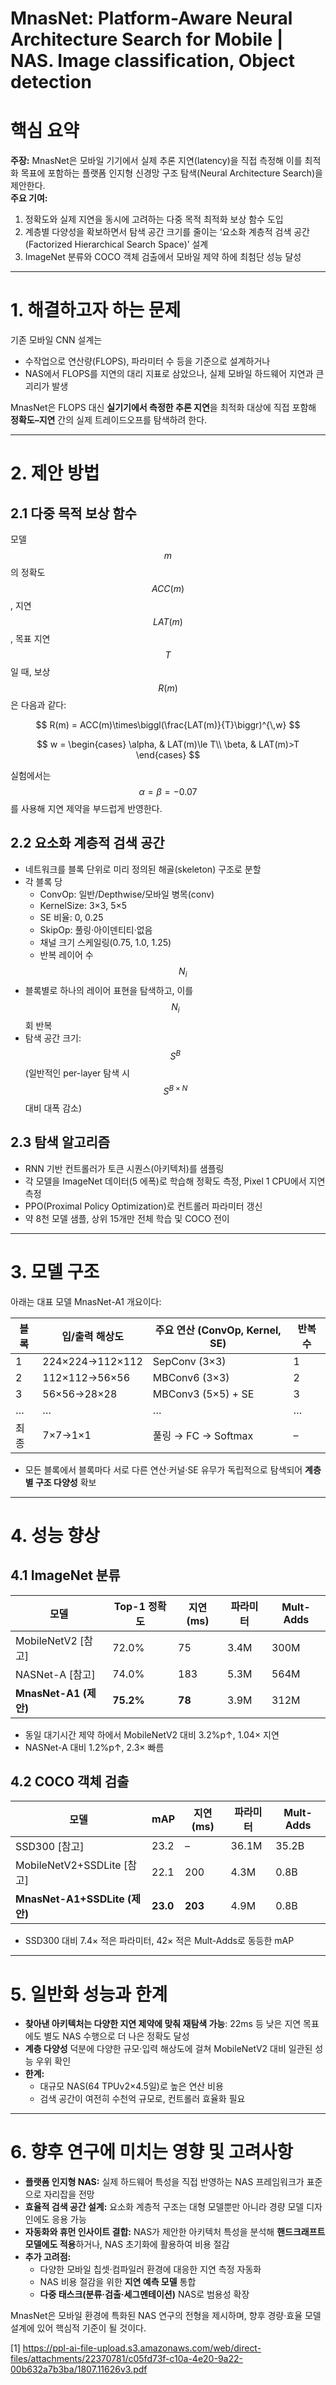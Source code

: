 # MnasNet: Platform-Aware Neural Architecture Search for Mobile | NAS. Image classification, Object detection

# 핵심 요약

**주장:** MnasNet은 모바일 기기에서 실제 추론 지연(latency)을 직접 측정해 이를 최적화 목표에 포함하는 플랫폼 인지형 신경망 구조 탐색(Neural Architecture Search)을 제안한다.  
**주요 기여:**  
1) 정확도와 실제 지연을 동시에 고려하는 다중 목적 최적화 보상 함수 도입  
2) 계층별 다양성을 확보하면서 탐색 공간 크기를 줄이는 ‘요소화 계층적 검색 공간(Factorized Hierarchical Search Space)’ 설계  
3) ImageNet 분류와 COCO 객체 검출에서 모바일 제약 하에 최첨단 성능 달성  

***

# 1. 해결하고자 하는 문제

기존 모바일 CNN 설계는  
- 수작업으로 연산량(FLOPS), 파라미터 수 등을 기준으로 설계하거나  
- NAS에서 FLOPS를 지연의 대리 지표로 삼았으나, 실제 모바일 하드웨어 지연과 큰 괴리가 발생  

MnasNet은 FLOPS 대신 **실기기에서 측정한 추론 지연**을 최적화 대상에 직접 포함해 **정확도–지연** 간의 실제 트레이드오프를 탐색하려 한다.

***

# 2. 제안 방법

## 2.1 다중 목적 보상 함수

모델 $$m$$의 정확도 $$ACC(m)$$, 지연 $$LAT(m)$$, 목표 지연 $$T$$일 때, 보상 $$R(m)$$은 다음과 같다:  

$$
R(m) = ACC(m)\times\biggl(\frac{LAT(m)}{T}\biggr)^{\,w}
$$  

$$
w = 
\begin{cases}
\alpha, & LAT(m)\le T\\
\beta,  & LAT(m)>T
\end{cases}
$$  

실험에서는 $$\alpha=\beta=-0.07$$를 사용해 지연 제약을 부드럽게 반영한다.  

## 2.2 요소화 계층적 검색 공간

- 네트워크를 블록 단위로 미리 정의된 해골(skeleton) 구조로 분할  
- 각 블록 당  
  - ConvOp: 일반/Depthwise/모바일 병목(conv)  
  - KernelSize: 3×3, 5×5  
  - SE 비율: 0, 0.25  
  - SkipOp: 풀링·아이덴티티·없음  
  - 채널 크기 스케일링(0.75, 1.0, 1.25)  
  - 반복 레이어 수 $$N_i$$  
- 블록별로 하나의 레이어 표현을 탐색하고, 이를 $$N_i$$회 반복  
- 탐색 공간 크기: $$S^B$$ (일반적인 per-layer 탐색 시 $$S^{B\times N}$$ 대비 대폭 감소)

## 2.3 탐색 알고리즘

- RNN 기반 컨트롤러가 토큰 시퀀스(아키텍처)를 샘플링  
- 각 모델을 ImageNet 데이터(5 에폭)로 학습해 정확도 측정, Pixel 1 CPU에서 지연 측정  
- PPO(Proximal Policy Optimization)로 컨트롤러 파라미터 갱신  
- 약 8천 모델 샘플, 상위 15개만 전체 학습 및 COCO 전이

***

# 3. 모델 구조

아래는 대표 모델 MnasNet-A1 개요이다:

| 블록 | 입/출력 해상도 | 주요 연산 (ConvOp, Kernel, SE) | 반복 수 |
|-----|---------------|--------------------------------|--------|
| 1   | 224×224→112×112 | SepConv (3×3)                  | 1      |
| 2   | 112×112→56×56  | MBConv6 (3×3)                  | 2      |
| 3   | 56×56→28×28    | MBConv3 (5×5) + SE             | 3      |
| …   | …              | …                              | …      |
| 최종| 7×7→1×1        | 풀링 → FC → Softmax            | –      |

- 모든 블록에서 블록마다 서로 다른 연산·커널·SE 유무가 독립적으로 탐색되어 **계층별 구조 다양성** 확보

***

# 4. 성능 향상

## 4.1 ImageNet 분류

| 모델                     | Top-1 정확도 | 지연 (ms) | 파라미터 | Mult-Adds |
|------------------------|------------|---------|--------|----------|
| MobileNetV2 [참고]       | 72.0%      | 75      | 3.4M   | 300M     |
| NASNet-A [참고]          | 74.0%      | 183     | 5.3M   | 564M     |
| **MnasNet-A1 (제안)**    | **75.2%**  | **78**  | 3.9M   | 312M     |

- 동일 대기시간 제약 하에서 MobileNetV2 대비 3.2%p↑, 1.04× 지연  
- NASNet-A 대비 1.2%p↑, 2.3× 빠름  

## 4.2 COCO 객체 검출

| 모델                                 | mAP  | 지연 (ms) | 파라미터 | Mult-Adds |
|-----------------------------------|-----|---------|--------|----------|
| SSD300 [참고]                        | 23.2| –       | 36.1M  | 35.2B    |
| MobileNetV2+SSDLite [참고]          | 22.1| 200     | 4.3M   | 0.8B     |
| **MnasNet-A1+SSDLite (제안)**       | **23.0** | **203** | 4.9M   | 0.8B     |

- SSD300 대비 7.4× 적은 파라미터, 42× 적은 Mult-Adds로 동등한 mAP  

***

# 5. 일반화 성능과 한계

- **찾아낸 아키텍처는 다양한 지연 제약에 맞춰 재탐색 가능**: 22ms 등 낮은 지연 목표에도 별도 NAS 수행으로 더 나은 정확도 달성  
- **계층 다양성** 덕분에 다양한 규모·입력 해상도에 걸쳐 MobileNetV2 대비 일관된 성능 우위 확인  
- **한계:**  
  - 대규모 NAS(64 TPUv2×4.5일)로 높은 연산 비용  
  - 검색 공간이 여전히 수천억 규모로, 컨트롤러 효율화 필요  

***

# 6. 향후 연구에 미치는 영향 및 고려사항

- **플랫폼 인지형 NAS:** 실제 하드웨어 특성을 직접 반영하는 NAS 프레임워크가 표준으로 자리잡을 전망  
- **효율적 검색 공간 설계:** 요소화 계층적 구조는 대형 모델뿐만 아니라 경량 모델 디자인에도 응용 가능  
- **자동화와 휴먼 인사이트 결합:** NAS가 제안한 아키텍처 특성을 분석해 **핸드크래프트 모델에도 적용**하거나, NAS 초기화에 활용하여 비용 절감  
- **추가 고려점:**  
  - 다양한 모바일 칩셋·컴파일러 환경에 대응한 지연 측정 자동화  
  - NAS 비용 절감을 위한 **지연 예측 모델** 통합  
  - **다중 태스크(분류·검출·세그멘테이션)** NAS로 범용성 확장  

MnasNet은 모바일 환경에 특화된 NAS 연구의 전형을 제시하며, 향후 경량·효율 모델 설계에 있어 핵심적 기준이 될 것이다.

[1] https://ppl-ai-file-upload.s3.amazonaws.com/web/direct-files/attachments/22370781/c05fd73f-c10a-4e20-9a22-00b632a7b3ba/1807.11626v3.pdf
